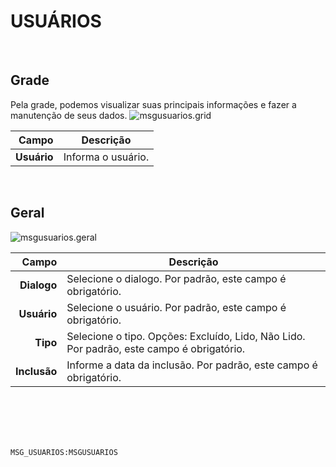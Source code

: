 # USUÁRIOS
<br>

## Grade
Pela grade, podemos visualizar suas principais informações e fazer a manutenção de seus dados.
![msgusuarios.grid](https://raw.githubusercontent.com/netforcews/docs-siscom/master/geral/imagens/msgusuarios.grid.png)

Campo | Descrição
--:|---
**Usuário** | Informa o usuário.
<br>

## Geral
![msgusuarios.geral](https://raw.githubusercontent.com/netforcews/docs-siscom/master/geral/imagens/msgusuarios.geral.png)

Campo | Descrição
--:|---
**Dialogo** | Selecione o dialogo. Por padrão, este campo é obrigatório.
**Usuário** | Selecione o usuário. Por padrão, este campo é obrigatório.
**Tipo** | Selecione o tipo. Opções: Excluído, Lido, Não Lido. Por padrão, este campo é obrigatório.
**Inclusão** | Informe a data da inclusão. Por padrão, este campo é obrigatório.
<br>
<br>
<br>
<br>

```MSG_USUARIOS:MSGUSUARIOS```
